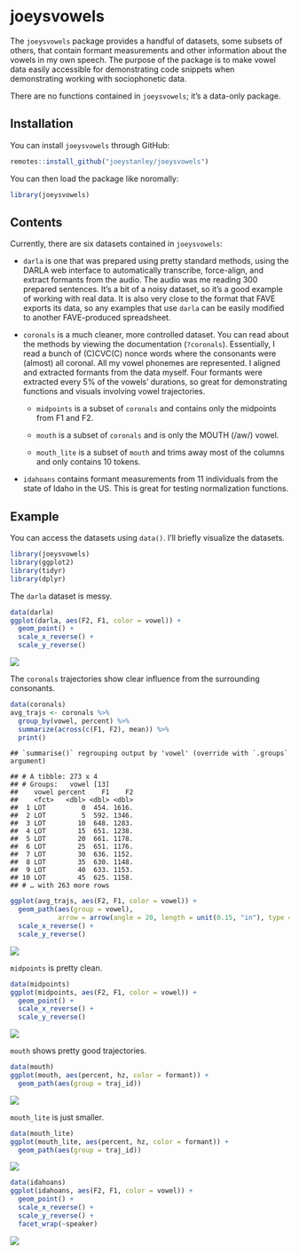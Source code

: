 
# joeysvowels

<!-- badges: start -->

<!-- badges: end -->

The `joeysvowels` package provides a handful of datasets, some subsets
of others, that contain formant measurements and other information about
the vowels in my own speech. The purpose of the package is to make vowel
data easily accessible for demonstrating code snippets when
demonstrating working with sociophonetic data.

There are no functions contained in `joeysvowels`; it’s a data-only
package.

## Installation

You can install `joeysvowels` through GitHub:

``` r
remotes::install_github("joeystanley/joeysvowels")
```

You can then load the package like noromally:

``` r
library(joeysvowels)
```

## Contents

Currently, there are six datasets contained in `joeysvowels`:

  - `darla` is one that was prepared using pretty standard methods,
    using the DARLA web interface to automatically transcribe,
    force-align, and extract formants from the audio. The audio was me
    reading 300 prepared sentences. It’s a bit of a noisy dataset, so
    it’s a good example of working with real data. It is also very
    close to the format that FAVE exports its data, so any examples that
    use `darla` can be easily modified to another FAVE-produced
    spreadsheet.

  - `coronals` is a much cleaner, more controlled dataset. You can read
    about the methods by viewing the documentation (`?coronals`).
    Essentially, I read a bunch of (C)CVC(C) nonce words where the
    consonants were (almost) all coronal. All my vowel phonemes are
    represented. I aligned and extracted formants from the data myself.
    Four formants were extracted every 5% of the vowels’ durations, so
    great for demonstrating functions and visuals involving vowel
    trajectories.
    
      - `midpoints` is a subset of `coronals` and contains only the
        midpoints from F1 and F2.
    
      - `mouth` is a subset of `coronals` and is only the MOUTH (/aw/)
        vowel.
    
      - `mouth_lite` is a subset of `mouth` and trims away most of the
        columns and only contains 10 tokens.

  - `idahoans` contains formant measurements from 11 individuals from
    the state of Idaho in the US. This is great for testing
    normalization functions.

## Example

You can access the datasets using `data()`. I’ll briefly visualize the
datasets.

``` r
library(joeysvowels)
library(ggplot2)
library(tidyr)
library(dplyr)
```

The `darla` dataset is messy.

``` r
data(darla)
ggplot(darla, aes(F2, F1, color = vowel)) + 
  geom_point() + 
  scale_x_reverse() + 
  scale_y_reverse()
```

![](man/figures/darla%20plot-1.png)<!-- -->

The `coronals` trajectories show clear influence from the surrounding
consonants.

``` r
data(coronals)
avg_trajs <- coronals %>%
  group_by(vowel, percent) %>%
  summarize(across(c(F1, F2), mean)) %>%
  print()
```

    ## `summarise()` regrouping output by 'vowel' (override with `.groups` argument)

    ## # A tibble: 273 x 4
    ## # Groups:   vowel [13]
    ##    vowel percent    F1    F2
    ##    <fct>   <dbl> <dbl> <dbl>
    ##  1 LOT         0  454. 1616.
    ##  2 LOT         5  592. 1346.
    ##  3 LOT        10  648. 1283.
    ##  4 LOT        15  651. 1238.
    ##  5 LOT        20  661. 1178.
    ##  6 LOT        25  651. 1176.
    ##  7 LOT        30  636. 1152.
    ##  8 LOT        35  630. 1148.
    ##  9 LOT        40  633. 1153.
    ## 10 LOT        45  625. 1158.
    ## # … with 263 more rows

``` r
ggplot(avg_trajs, aes(F2, F1, color = vowel)) + 
  geom_path(aes(group = vowel), 
            arrow = arrow(angle = 20, length = unit(0.15, "in"), type = "closed")) + 
  scale_x_reverse() + 
  scale_y_reverse()
```

![](man/figures/coronals%20plot-1.png)<!-- -->

`midpoints` is pretty clean.

``` r
data(midpoints)
ggplot(midpoints, aes(F2, F1, color = vowel)) + 
  geom_point() + 
  scale_x_reverse() + 
  scale_y_reverse()
```

![](man/figures/midpoints%20plot-1.png)<!-- -->

`mouth` shows pretty good trajectories.

``` r
data(mouth)
ggplot(mouth, aes(percent, hz, color = formant)) + 
  geom_path(aes(group = traj_id))
```

![](man/figures/mouth%20plot-1.png)<!-- -->

`mouth_lite` is just smaller.

``` r
data(mouth_lite)
ggplot(mouth_lite, aes(percent, hz, color = formant)) + 
  geom_path(aes(group = traj_id))
```

![](man/figures/mouth_lite%20plot-1.png)<!-- -->

``` r
data(idahoans)
ggplot(idahoans, aes(F2, F1, color = vowel)) + 
  geom_point() + 
  scale_x_reverse() + 
  scale_y_reverse() + 
  facet_wrap(~speaker)
```

![](man/figures/idahoans%20plot-1.png)<!-- -->
